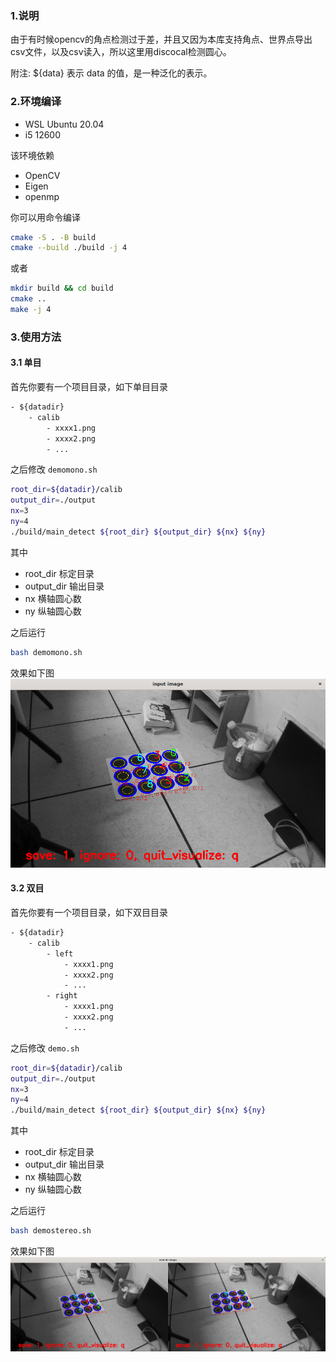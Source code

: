 ### 1.说明
由于有时候opencv的角点检测过于差，并且又因为本库支持角点、世界点导出csv文件，以及csv读入，所以这里用discocal检测圆心。

附注: ${data} 表示 data 的值，是一种泛化的表示。

### 2.环境编译
* WSL Ubuntu 20.04
* i5 12600

该环境依赖 
* OpenCV
* Eigen
* openmp

你可以用命令编译
```bash
cmake -S . -B build
cmake --build ./build -j 4
```
或者
```bash
mkdir build && cd build
cmake ..
make -j 4
```


### 3.使用方法
#### 3.1 单目
首先你要有一个项目目录，如下单目目录
```txt
- ${datadir}
    - calib
        - xxxx1.png
        - xxxx2.png
        - ...
```
之后修改 `demomono.sh`
```bash
root_dir=${datadir}/calib
output_dir=./output
nx=3
ny=4
./build/main_detect ${root_dir} ${output_dir} ${nx} ${ny}
```
其中
* root_dir    标定目录
* output_dir  输出目录
* nx          横轴圆心数
* ny          纵轴圆心数

之后运行
```bash
bash demomono.sh
```
效果如下图
![单目](../../document/monocircle.png)


#### 3.2 双目
首先你要有一个项目目录，如下双目目录
```txt
- ${datadir}
    - calib
        - left
            - xxxx1.png
            - xxxx2.png
            - ...
        - right
            - xxxx1.png
            - xxxx2.png
            - ...
```
之后修改 `demo.sh`
```bash
root_dir=${datadir}/calib
output_dir=./output
nx=3
ny=4
./build/main_detect ${root_dir} ${output_dir} ${nx} ${ny}
```
其中
* root_dir    标定目录
* output_dir  输出目录
* nx          横轴圆心数
* ny          纵轴圆心数

之后运行
```bash
bash demostereo.sh
```
效果如下图
![单目](../../document/stereocircle.png)
